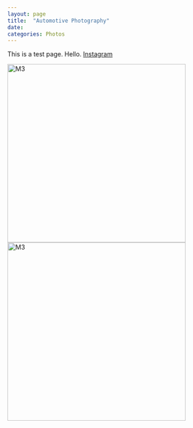 ```yaml
---
layout: page
title:  "Automotive Photography"
date:   
categories: Photos
---
```

This is a test page. Hello.
[Instagram](https://instagram.com/feinfotos)


<img src="https://lh5.googleusercontent.com/0KDK-KZt1Nc-dsY6LUWExrlrClBUsKZ0Ul-KRhdh9kcqFSo-gUGJOSHwVAmVNgoGVQfpYD1ylGHfWbERBzt6dhbwjJMkCXUCG7rvqm--aVj1jNPhLH7yJzm5cvafUCQ1kA=w1280" alt="M3" width="400"/>

<img src="https://lh3.googleusercontent.com/gfQ_E7a4tBboxrmRm-Lpp-o-GiChavr4sDQBM47VgMojVjuEHxKC2p4fQYUZXMap78A2_8Kg9E6yFQNvy9b2wy8KzgJqxIoSkxMiWEL95aArc9KVw0NZKrFAelKXkN-j5g=w1280" alt="M3" width="400"/>
